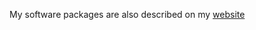 
<!--
**reifjulian/reifjulian** is a _special_ repository because its `README.md` (this file) appears on your GitHub profile.
-->

My software packages are also described on my [website](https://julianreif.com/software)
